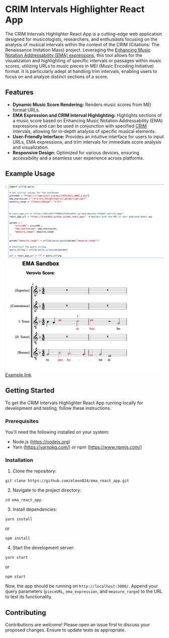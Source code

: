 
# CRIM Intervals Highlighter React App

The CRIM Intervals Highlighter React App is a cutting-edge web application designed for musicologists, researchers, and enthusiasts focusing on the analysis of musical intervals within the context of the CRIM (Citations: The Renaissance Imitation Mass) project. Leveraging the [Enhancing Music Notation Addressability (EMA) expressions](https://github.com/music-addressability/ema), this tool allows for the visualization and highlighting of specific intervals or passages within music scores, utilizing URLs to music pieces in MEI (Music Encoding Initiative) format. It is particularly adept at handling trim intervals, enabling users to focus on and analyze distinct sections of a score.

## Features

- **Dynamic Music Score Rendering:** Renders music scores from MEI format URLs.
- **EMA Expression and CRIM Interval Highlighting:** Highlights sections of a music score based on Enhancing Music Notation Addressability (EMA) expressions and can be used in conjunction with specified [CRIM](https://github.com/HCDigitalScholarship/intervals) intervals, allowing for in-depth analysis of specific musical elements.
- **User-Friendly Interface:** Provides an intuitive interface for users to input URLs, EMA expressions, and trim intervals for immediate score analysis and visualization.
- **Responsive Design:** Optimized for various devices, ensuring accessibility and a seamless user experience across platforms.

## Example Usage
![Example Usage in Jupyter or Colab Notebook](images/example_usage_in_NB.png)
![Example Output of Rendering](images/example_output.png)
[Example link](https://eleon024.github.io/ema_react_app/?pieceURL=https%3A%2F%2Fcrimproject.org%2Fmei%2FCRIM_Mass_0002_2.mei&ema_expression=%2F4-5%2F3%2B5%2C3%2B5%2F%402-4%2B%402-all%2C%401%2B%401%2Fhighlight&measure_range=%257B%2522measureRange%2522%253A%2520%25224-5%2522%257D)

## Getting Started

To get the CRIM Intervals Highlighter React App running locally for development and testing, follow these instructions.

### Prerequisites

You'll need the following installed on your system:
- Node.js (https://nodejs.org)
- Yarn (https://yarnpkg.com/) or npm (https://www.npmjs.com/)

### Installation

1. Clone the repository:
```
git clone https://github.com/eleon024/ema_react_app.git
```

2. Navigate to the project directory:
```
cd ema_react_app
```

3. Install dependencies:
```
yarn install
```
or
```
npm install
```

4. Start the development server:
```
yarn start
```
or
```
npm start
```

Now, the app should be running on `http://localhost:3000/`. Append your query parameters (`pieceURL`, `ema_expression`, and `measure_range`) to the URL to test its functionality.

## Contributing

Contributions are welcome! Please open an issue first to discuss your proposed changes. Ensure to update tests as appropriate.



